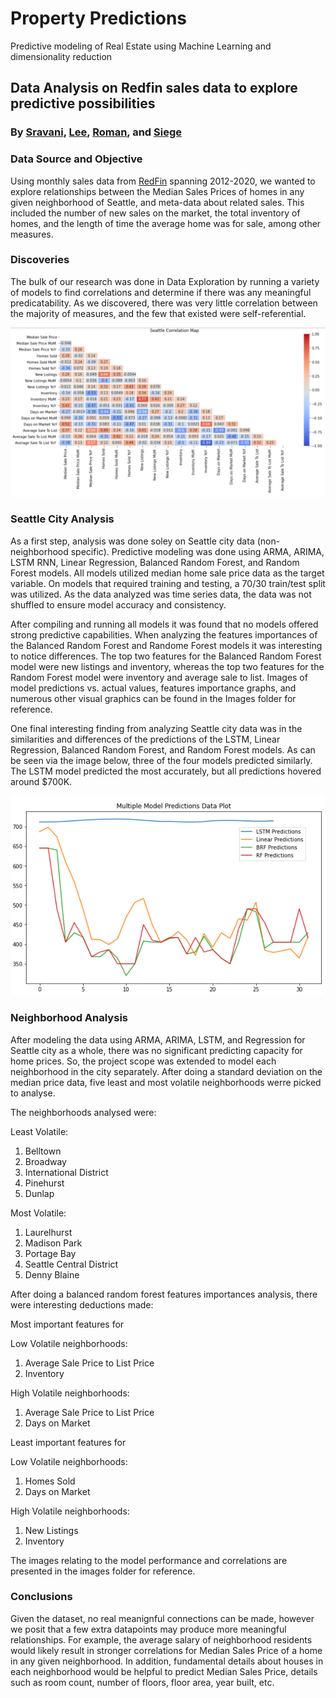 # Property Predictions

Predictive modeling of Real Estate using Machine Learning and dimensionality reduction

## Data Analysis on Redfin sales data to explore predictive possibilities

### By [Sravani](https://github.com/sravani61), [Lee](https://github.com/hageslel), [Roman](https://github.com/rrivera94), and [Siege](https://github.com/CapraRoyale)

### Data Source and Objective

Using monthly sales data from [RedFin](https://www.redfin.com/news/data-center/) spanning 2012-2020, we wanted to explore relationships between the Median Sales Prices of homes in any given neighborhood of Seattle, and meta-data about related sales. This included the number of new sales on the market, the total inventory of homes, and the length of time the average home was for sale, among other measures.

### Discoveries

The bulk of our research was done in Data Exploration by running a variety of models to find correlations and determine if there was any meaningful predicatability. As we discovered, there was very little correlation between the majority of measures, and the few that existed were self-referential.

![](Images/correlation.png)

### Seattle City Analysis 

As a first step, analysis was done soley on Seattle city data (non-neighborhood specific).  Predictive modeling was done using ARMA, ARIMA, LSTM RNN, Linear Regression, Balanced Random Forest, and Random Forest models.  All models utilized median home sale price data as the target variable.  On models that required training and testing, a 70/30 train/test split was utilized.  As the data analyzed was time series data, the data was not shuffled to ensure model accuracy and consistency.  

After compiling and running all models it was found that no models offered strong predictive capabilities.  When analyzing the features importances of the Balanced Random Forest and Randome Forest models it was interesting to notice differences.  The top two features for the Balanced Random Forest model were new listings and inventory, whereas the top two features for the Random Forest model were inventory and average sale to list.  Images of model predictions vs. actual values, features importance graphs, and numerous other visual graphics can be found in the Images folder for reference.  

One final interesting finding from analyzing Seattle city data was in the similarities and differences of the predictions of the LSTM, Linear Regression, Balanced Random Forest, and Random Forest models.  As can be seen via the image below, three of the four models predicted similarly.  The LSTM model predicted the most accurately, but all predictions hovered around $700K.  

![Correlation Map](Images/all_model_predictions.png)

### Neighborhood Analysis

After modeling the data using ARMA, ARIMA, LSTM, and Regression for Seattle city as a whole, there was no significant predicting capacity for home prices. So, the project scope was extended to model each neighborhood in the city separately. After doing a standard deviation on the median price data, five least and most volatile neighborhoods werre picked to analyse.

The neighborhoods analysed were:

Least Volatile:

1. Belltown
2. Broadway
3. International District
4. Pinehurst
5. Dunlap

Most Volatile:

1. Laurelhurst
2. Madison Park
3. Portage Bay
4. Seattle Central District
5. Denny Blaine

After doing a balanced random forest features importances analysis, there were interesting deductions made:

Most important features for

Low Volatile neighborhoods:

1. Average Sale Price to List Price
2. Inventory

High Volatile neighborhoods:

1. Average Sale Price to List Price
2. Days on Market

Least important features for

Low Volatile neighborhoods:

1. Homes Sold
2. Days on Market

High Volatile neighborhoods:

1. New Listings
2. Inventory

The images relating to the model performance and correlations are presented in the images folder for reference.

### Conclusions

Given the dataset, no real meanignful connections can be made, however we posit that a few extra datapoints may produce more meaningful relationships. For example, the average salary of neighborhood residents would likely result in stronger correlations for Median Sales Price of a home in any given neighborhood.
In addition, fundamental details about houses in each neighborhood would be helpful to predict Median Sales Price, details such as room count, number of floors, floor area, year built, etc.
